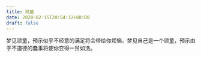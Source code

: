 ```yaml
---
title: 顽童
date: 2020-02-15T20:54:12+08:00
draft: false
---
```


梦见顽童，预示似乎不经意的满足将会带给你烦恼。梦见自己是一个顽童，预示由于不道德的蠢事将使你变得一贫如洗。